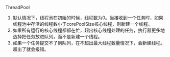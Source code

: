 ThreadPool



1. 默认情况下，线程池在初始的时候，线程数为0。当接收到一个任务时，如果线程池中存活的线程数小于corePoolSize核心线程，则新建一个线程。
2. 如果所有运行的核心线程都都在忙，超出核心线程处理的任务，执行器更多地选择把任务放进队列，而不是新建一个线程。
3. 如果一个任务提交不了到队列，在不超出最大线程数量情况下，会新建线程。超出了就会报错。
